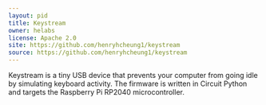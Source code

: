 ```yaml
---
layout: pid
title: Keystream
owner: helabs
license: Apache 2.0
site: https://github.com/henryhcheung1/keystream
source: https://github.com/henryhcheung1/keystream
---
```

Keystream is a tiny USB device that prevents your computer from going idle by simulating keyboard activity. The firmware is written in Circuit Python and targets the Raspberry Pi RP2040 microcontroller.
